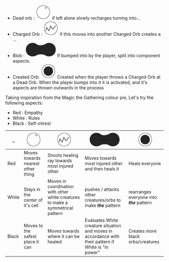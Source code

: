 * Dead orb : ![shine-orb.png](https://github.com/Ryan1729/aspect-aspic/raw/master/design/shine-orb.png) if left alone slowly recharges turning into...
* Charged Orb : ![zigzag-orb.png](https://github.com/Ryan1729/aspect-aspic/raw/master/design/zigzag-orb.png) if this moves into another Charged Orb creates a ...
* Blob : ![pair-circle-blob.png](https://github.com/Ryan1729/aspect-aspic/raw/master/design/pair-circle-blob.png) If bumped into by the player, split into component aspects.
* Created Orb: ![concentric-orb.png](https://github.com/Ryan1729/aspect-aspic/raw/master/design/concentric-orb.png) Created when the player throws a Charged Orb at a Dead Orb.  When the player bumps into it it is activated, and it's aspects are thrown outwards in the process


Taking inspiration from the Magic the Gathering colour pie, Let's try the following aspects:

* Red   : Empathy
* White : Rules
* Black : Self-intrest

_ | ![shine-orb.png](https://github.com/Ryan1729/aspect-aspic/raw/master/design/shine-orb.png) | ![zigzag-orb.png](https://github.com/Ryan1729/aspect-aspic/raw/master/design/zigzag-orb.png) | ![pair-circle-blob.png](https://github.com/Ryan1729/aspect-aspic/raw/master/design/pair-circle-blob.png)  | ![concentric-orb.png](https://github.com/Ryan1729/aspect-aspic/raw/master/design/concentric-orb.png) 
  --- | --- | --- | --- | --- 
Red  | Moves towards nearest other thing | Shoots healing ray towards most injured other | Moves towards most injured other and then heals it | Heals everyone
White | Stays in the center of it's cell | Moves in coordination with other white creatures to make a symmetrical pattern | pushes / attacks other creatures/orbs to make ***the*** pattern | rearranges everyone into ***the*** pattern
Black | Moves to the safest place it can | Moves towards where it can be healed | Evaluates White creature situation and moves in accordance with their pattern if White is "in power" | Creates more black orbs/creatures
